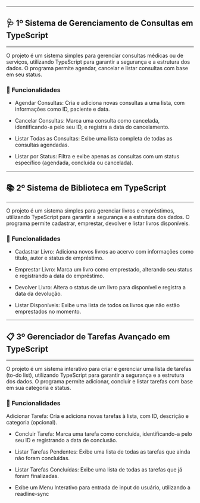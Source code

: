--------------------------------------------

## 🩺 1º Sistema de Gerenciamento de Consultas em TypeScript
--------------------------------------------
O projeto é um sistema simples para gerenciar consultas médicas ou de serviços, utilizando TypeScript para garantir a segurança e a estrutura dos dados. O programa permite agendar, cancelar e listar consultas com base em seu status.

### 🚀 Funcionalidades
- Agendar Consultas: Cria e adiciona novas consultas a uma lista, com informações como ID, paciente e data.
  
- Cancelar Consultas: Marca uma consulta como cancelada, identificando-a pelo seu ID, e registra a data do cancelamento.
  
- Listar Todas as Consultas: Exibe uma lista completa de todas as consultas agendadas.
  
- Listar por Status: Filtra e exibe apenas as consultas com um status específico (agendada, concluída ou cancelada).

--------------------------------------------

## 📚 2º Sistema de Biblioteca em TypeScript
--------------------------------------------
O projeto é um sistema simples para gerenciar livros e empréstimos, utilizando TypeScript para garantir a segurança e a estrutura dos dados. O programa permite cadastrar, emprestar, devolver e listar livros disponíveis.

### 🚀 Funcionalidades
- Cadastrar Livro: Adiciona novos livros ao acervo com informações como título, autor e status de empréstimo.

- Emprestar Livro: Marca um livro como emprestado, alterando seu status e registrando a data do empréstimo.

- Devolver Livro: Altera o status de um livro para disponível e registra a data da devolução.

- Listar Disponíveis: Exibe uma lista de todos os livros que não estão emprestados no momento.

--------------------------------------------

## 📋 3º Gerenciador de Tarefas Avançado em TypeScript
--------------------------------------------
O projeto é um sistema interativo para criar e gerenciar uma lista de tarefas (to-do list), utilizando TypeScript para garantir a segurança e a estrutura dos dados. O programa permite adicionar, concluir e listar tarefas com base em sua categoria e status.

### 🚀 Funcionalidades
Adicionar Tarefa: Cria e adiciona novas tarefas à lista, com ID, descrição e categoria (opcional).

- Concluir Tarefa: Marca uma tarefa como concluída, identificando-a pelo seu ID e registrando a data de conclusão.

- Listar Tarefas Pendentes: Exibe uma lista de todas as tarefas que ainda não foram concluídas.

- Listar Tarefas Concluídas: Exibe uma lista de todas as tarefas que já foram finalizadas.

- Exibe um Menu Interativo para entrada de input do usuário, utilizando a readline-sync
